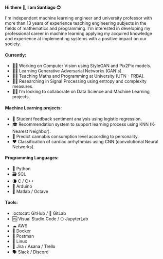 #### Hi there 👋, I am Santiago 😊

I'm independent machine learning engineer and university professor with more than 13 years of experience teaching engineering subjects in the fields of mathematics and programming. I'm interested in developing my professional career in machine learning applying my acquired knowledge and experience at implementing systems with a positive impact on our society.

#### Currently:

-  👨‍💻 Working on Computer Vision using StyleGAN and Pix2Pix models.
-  👨‍🎓 Learning Generative Adversarial Networks (GAN's).  
-  👨‍🏫 Teaching Maths and Programming at University (UTN - FRBA).
-  👨‍🔬 Researching in Signal Processing using entropy and complexity measures.
-  🕵️‍♂️ I’m looking to collaborate on Data Science and Machine Learning projects.


#### Machine Learning projects:

-  📝 Student feedback sentiment analysis using logistic regression.
-  🎓 Recommendation system to support learning process using KNN (K-Nearest Neighbor).
-  🍁 Predict cannabis consumption level according to personality.
-  ❤ Classification of cardiac arrhythmias using CNN (convolutional Neural Networks).


#### Programming Languages: 

-  🐍 Python 
-  🗃️ SQL
-  :waning_crescent_moon: C / C++
-  🤖 Arduino
-  📐 Matlab / Octave


#### Tools:

-  :octocat: GitHub /  🦊 GitLab
-  🆚 Visual Studio Code /  🌕 JupyterLab
-  ☁ AWS
-  :whale: Docker
-  :postbox: Postman
-  🐧 Linux
-  📅 Jira / Asana / Trello
-  🗣️ Slack / Discord
